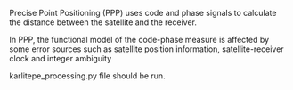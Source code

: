 Precise Point Positioning (PPP) uses code and phase signals to calculate the distance between the satellite and the receiver. 

In PPP, the functional model of the code-phase measure is affected by some error sources such as satellite position information, satellite-receiver clock and integer ambiguity


karlitepe_processing.py file should be run.
